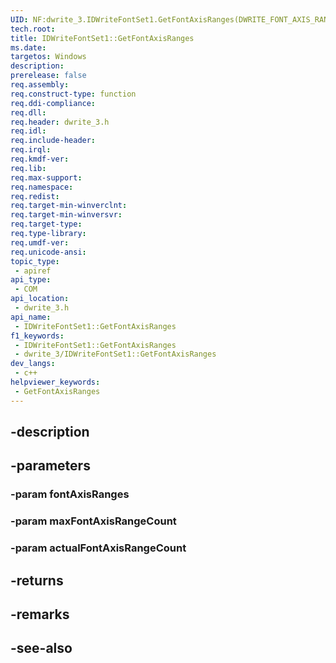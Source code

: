 ```yaml
---
UID: NF:dwrite_3.IDWriteFontSet1.GetFontAxisRanges(DWRITE_FONT_AXIS_RANGE,UINT32,UINT32)
tech.root: 
title: IDWriteFontSet1::GetFontAxisRanges
ms.date: 
targetos: Windows
description: 
prerelease: false
req.assembly: 
req.construct-type: function
req.ddi-compliance: 
req.dll: 
req.header: dwrite_3.h
req.idl: 
req.include-header: 
req.irql: 
req.kmdf-ver: 
req.lib: 
req.max-support: 
req.namespace: 
req.redist: 
req.target-min-winverclnt: 
req.target-min-winversvr: 
req.target-type: 
req.type-library: 
req.umdf-ver: 
req.unicode-ansi: 
topic_type:
 - apiref
api_type:
 - COM
api_location:
 - dwrite_3.h
api_name:
 - IDWriteFontSet1::GetFontAxisRanges
f1_keywords:
 - IDWriteFontSet1::GetFontAxisRanges
 - dwrite_3/IDWriteFontSet1::GetFontAxisRanges
dev_langs:
 - c++
helpviewer_keywords:
 - GetFontAxisRanges
---
```


## -description

## -parameters

### -param fontAxisRanges

### -param maxFontAxisRangeCount

### -param actualFontAxisRangeCount

## -returns

## -remarks

## -see-also

